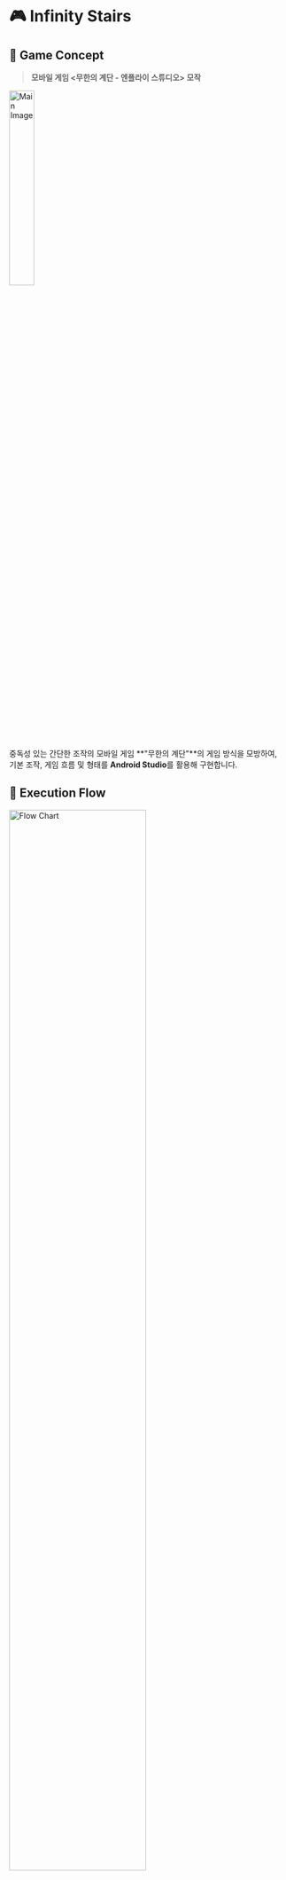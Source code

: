 # 🎮 Infinity Stairs

## 📌 Game Concept  
> **모바일 게임 <무한의 계단 - 엔플라이 스튜디오> 모작**

<img src="https://user-images.githubusercontent.com/70671442/229702605-3cbbefd3-aa3a-48f5-a515-1d0762d127c7.png" width="30%" alt="Main Image"/>

중독성 있는 간단한 조작의 모바일 게임 **"무한의 계단"**의 게임 방식을 모방하여,  
기본 조작, 게임 흐름 및 형태를 **Android Studio**를 활용해 구현합니다.


## 🔄 Execution Flow

<img src="https://user-images.githubusercontent.com/70671442/232707679-089313ff-90a1-4665-9e82-0ea69b93e05a.png" width="70%" alt="Flow Chart"/>

- 좌측: **메인 화면**  
- 우측: **게임 진행 화면**

### 🎯 게임 진행 방식
![image](https://user-images.githubusercontent.com/70671442/229702833-1eeff66a-b75c-45a2-9e01-9af3eca4b0e2.png)

---

## 🗓️ Development Schedule

| 주차 | 내용 |
|------|------|
| 1주차 | 기획 및 환경 설정 |
| 2주차 | 기본 조작 구현 |
| 3주차 | 계단 및 장애물 생성 로직 |
| 4주차 | 게임 진행 UI/UX 개발 |
| 5주차 | 점수 및 게임 오버 시스템 |
| 6주차 | 사운드 및 효과 추가 |
| 7주차 | 버그 수정 및 디버깅 |
| 8주차 | 최종 점검 및 발표 자료 준비 |

---
